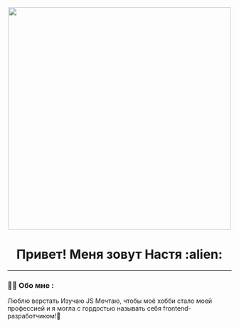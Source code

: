 
<div id='header' align='center'>
  <img src="https://media.giphy.com/media/137EaR4vAOCn1S/giphy.gif" width="500"/>
</div>
<h1 align='center'> Привет! Меня зовут Настя :alien:</h1>
 
---

### :woman_technologist: Обо мне :
Люблю верстать Изучаю JS Мечтаю, чтобы моё хобби стало моей профессией и я могла с гордостью называть себя frontend-разработчиком!💪


